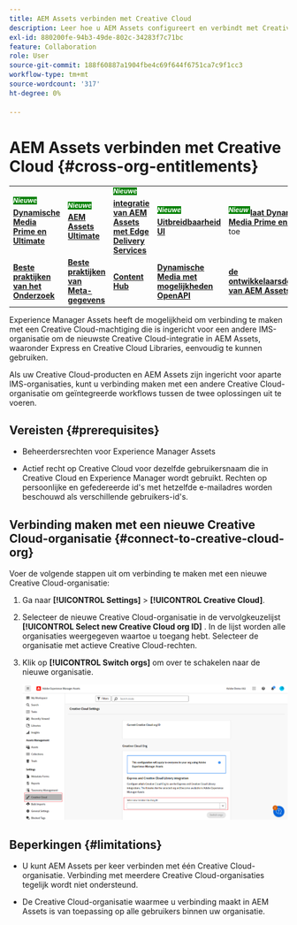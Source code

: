 ```yaml
---
title: AEM Assets verbinden met Creative Cloud
description: Leer hoe u AEM Assets configureert en verbindt met Creative Cloud. Maak verbinding met een Creative Cloud-machtiging die is ingericht voor een andere IMS-organisatie en gebruik de nieuwste Creative Cloud-integratie in AEM Assets, waaronder Express en Creative Cloud Libraries.
exl-id: 880200fe-94b3-49de-802c-34283f7c71bc
feature: Collaboration
role: User
source-git-commit: 188f60887a1904fbe4c69f644f6751ca7c9f1cc3
workflow-type: tm+mt
source-wordcount: '317'
ht-degree: 0%

---
```


# AEM Assets verbinden met Creative Cloud  {#cross-org-entitlements}

<table>
    <tr>
        <td>
            <sup style= "background-color:#008000; color:#FFFFFF; font-weight:bold"><i> Nieuwe </i></sup> <a href="/help/assets/dynamic-media/dm-prime-ultimate.md"><b> Dynamische Media Prime en Ultimate </b></a>
        </td>
        <td>
            <sup style= "background-color:#008000; color:#FFFFFF; font-weight:bold"><i> Nieuwe </i></sup> <a href="/help/assets/assets-ultimate-overview.md"><b> AEM Assets Ultimate </b></a>
        </td>
        <td>
            <sup style= "background-color:#008000; color:#FFFFFF; font-weight:bold"><i> Nieuwe </i></sup> <a href="/help/assets/integrate-aem-assets-edge-delivery-services.md"><b> integratie van AEM Assets met Edge Delivery Services </b></a>
        </td>
        <td>
            <sup style= "background-color:#008000; color:#FFFFFF; font-weight:bold"><i> Nieuwe </i></sup> <a href="/help/assets/aem-assets-view-ui-extensibility.md"><b> Uitbreidbaarheid UI </b></a>
        </td>
          <td>
            <sup style= "background-color:#008000; color:#FFFFFF; font-weight:bold"><i> Nieuw </i></sup> <a href="/help/assets/dynamic-media/enable-dynamic-media-prime-and-ultimate.md"><b> laat Dynamische Media Prime en Ultimate </b></a> toe
        </td>
    </tr>
    <tr>
        <td>
            <a href="/help/assets/search-best-practices.md"><b> Beste praktijken van het Onderzoek </b></a>
        </td>
        <td>
            <a href="/help/assets/metadata-best-practices.md"><b> Beste praktijken van Meta-gegevens </b></a>
        </td>
        <td>
            <a href="/help/assets/product-overview.md"><b> Content Hub </b></a>
        </td>
        <td>
            <a href="/help/assets/dynamic-media-open-apis-overview.md"><b> Dynamische Media met mogelijkheden OpenAPI </b></a>
        </td>
        <td>
            <a href="https://developer.adobe.com/experience-cloud/experience-manager-apis/"><b> de ontwikkelaarsdocumentatie van AEM Assets </b></a>
        </td>
    </tr>
</table>

Experience Manager Assets heeft de mogelijkheid om verbinding te maken met een Creative Cloud-machtiging die is ingericht voor een andere IMS-organisatie om de nieuwste Creative Cloud-integratie in AEM Assets, waaronder Express en Creative Cloud Libraries, eenvoudig te kunnen gebruiken.

Als uw Creative Cloud-producten en AEM Assets zijn ingericht voor aparte IMS-organisaties, kunt u verbinding maken met een andere Creative Cloud-organisatie om geïntegreerde workflows tussen de twee oplossingen uit te voeren.

## Vereisten {#prerequisites}

* Beheerdersrechten voor Experience Manager Assets

* Actief recht op Creative Cloud voor dezelfde gebruikersnaam die in Creative Cloud en Experience Manager wordt gebruikt. Rechten op persoonlijke en gefedereerde id&#39;s met hetzelfde e-mailadres worden beschouwd als verschillende gebruikers-id&#39;s.

## Verbinding maken met een nieuwe Creative Cloud-organisatie {#connect-to-creative-cloud-org}

Voer de volgende stappen uit om verbinding te maken met een nieuwe Creative Cloud-organisatie:

1. Ga naar **[!UICONTROL Settings]** > **[!UICONTROL Creative Cloud]**.

1. Selecteer de nieuwe Creative Cloud-organisatie in de vervolgkeuzelijst **[!UICONTROL Select new Creative Cloud org ID]** . In de lijst worden alle organisaties weergegeven waartoe u toegang hebt. Selecteer de organisatie met actieve Creative Cloud-rechten.

1. Klik op **[!UICONTROL Switch orgs]** om over te schakelen naar de nieuwe organisatie.

   ![ dwars-Org Entitlements ](assets/cross-org-entitlements.png)

## Beperkingen {#limitations}

* U kunt AEM Assets per keer verbinden met één Creative Cloud-organisatie. Verbinding met meerdere Creative Cloud-organisaties tegelijk wordt niet ondersteund.

* De Creative Cloud-organisatie waarmee u verbinding maakt in AEM Assets is van toepassing op alle gebruikers binnen uw organisatie.
